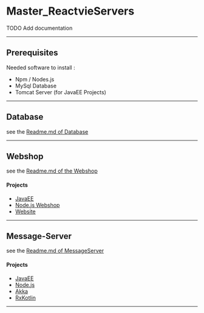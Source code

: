 # Master_ReactvieServers
TODO Add documentation

---
## Prerequisites
Needed software to install :
* Npm / Nodes.js
* MySql Database
* Tomcat Server (for JavaEE Projects)

---
## Database
see the [Readme.md of Database](/Database) 

---
## Webshop
see the [Readme.md of the Webshop](/WebShop/)
#### Projects
 - [JavaEE](/WebShop/JavaEE)
 - [Node.js Webshop](/WebShop/Node.js/WebShop)
 - [Website](/WebShop/WebsiteInterface)
 ---
## Message-Server
see the [Readme.md of MessageServer ](/MessageServer/)
#### Projects
- [JavaEE](/MessageServer/JavaEE/MessageServer)
- [Node.js](/MessageServer/Node.js/MessageServer)
- [Akka](/MessageServer/Akka/MessageServer)
- [RxKotlin](/MessageServer/RxKotlin/MessageServer)
---
